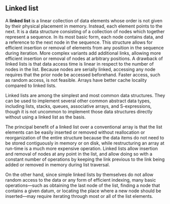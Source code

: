 ## Linked list

A **linked list** is a linear collection of data elements
whose order is not given by their physical placement
in memory. Instead, each element points to the next.
It is a data structure consisting of a collection of nodes
which together represent a sequence. In its most basic form,
each node contains data, and a reference to the next node
in the sequence. This structure allows for efficient
insertion or removal of elements from any position in
the sequence during iteration. More complex variants
add additional links, allowing more efficient insertion
or removal of nodes at arbitrary positions. A drawback of
linked lists is that data access time is linear in respect
to the number of nodes in the list. Because nodes are serially
linked, accessing any node requires that the prior node be
accessed beforehand.
Faster access, such as random access, is not feasible.
Arrays have better cache locality compared to linked lists.

Linked lists are among the simplest and most common
data structures. They can be used to implement several
other common abstract data types, including lists, stacks,
queues, associative arrays, and S-expressions, though it is
not uncommon to implement those data structures directly
without using a linked list as the basis.

The principal benefit of a linked list over a conventional
array is that the list elements can be easily inserted or
removed without reallocation or reorganization of the entire
structure because the data items do not need to be stored
contiguously in memory or on disk, while restructuring an array
at run-time is a much more expensive operation.
Linked lists allow insertion and removal of nodes at any
point in the list, and allow doing so with a constant number
of operations by keeping the link previous to the link being
added or removed in memory during list traversal.

On the other hand, since simple linked lists by themselves
do not allow random access to the data or any form of efficient
indexing, many basic operations—such as obtaining the last node
of the list, finding a node that contains a given datum,
or locating the place where a new node should be inserted—may
require iterating through most or all of the list elements.
